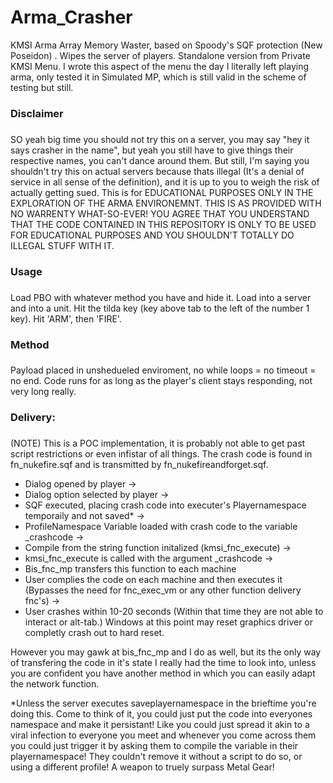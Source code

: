 # Arma_Crasher
KMSI Arma Array Memory Waster, based on Spoody's SQF protection (New Poseidon) . Wipes the server of players. Standalone version from Private KMSI Menu. I wrote this aspect of the menu the day I literally left playing arma, only tested it in Simulated MP, which is still valid in the scheme of testing but still.

### Disclaimer <h3/>
SO yeah big time you should not try this on a server, you may say "hey it says crasher in the name", but yeah you still have to give things their respective names, you can't dance around them. But still, I'm saying you shouldn't try this on actual servers because thats illegal (It's a denial of service in all sense of the definition), and it is up to you to weigh the risk of actually getting sued. This is for EDUCATIONAL PURPOSES ONLY IN THE EXPLORATION OF THE ARMA ENVIRONEMNT. THIS IS AS PROVIDED WITH NO WARRENTY WHAT-SO-EVER! YOU AGREE THAT YOU UNDERSTAND THAT THE CODE CONTAINED IN THIS REPOSITORY IS ONLY TO BE USED FOR EDUCATIONAL PURPOSES AND YOU SHOULDN'T TOTALLY DO ILLEGAL STUFF WITH IT.

### Usage <h3/>
Load PBO with whatever method you have and hide it. Load into a server and into a unit. Hit the tilda key (key above tab to the left of the number 1 key). Hit 'ARM', then 'FIRE'.

### Method <h3/>
Payload placed in unshedueled enviroment, no while loops = no timeout = no end. Code runs for as long as the player's client stays responding, not very long really.

 ### Delivery: <h3/> 
 (NOTE) This is a POC implementation, it is probably not able to get past script restrictions or even infistar of all things. The crash code is found in fn_nukefire.sqf and is transmitted by fn_nukefireandforget.sqf.
 
 - Dialog opened by player -> <br/>
 - Dialog option selected by player -> <br/>
 - SQF executed, placing crash code into executer's Playernamespace temporaily and not saved* -> <br/>
 - ProfileNamespace Variable loaded with crash code to the variable _crashcode -> <br/>
 - Compile from the string function initalized (kmsi_fnc_execute) -> <br/>
 - kmsi_fnc_execute is called with the argument _crashcode -><br/>
 - Bis_fnc_mp transfers this function to each machine<br/>
 - User complies the code on each machine and then executes it (Bypasses the need for fnc_exec_vm or any other function delivery fnc's) -> <br/>
 - User crashes within 10-20 seconds (Within that time they are not able to interact or alt-tab.) Windows at this point may reset graphics driver or completly crash out to hard reset.
 
However you may gawk at bis_fnc_mp and I do as well, but its the only way of transfering the code in it's state I really had the time to look into, unless you are confident you have another method in which you can easily adapt the network function.

*Unless the server executes saveplayernamespace in the brieftime you're doing this. Come to think of it, you could just put the code into everyones namespace and make it persistant! Like you could just spread it akin to a viral infection to everyone you meet and whenever you come across them you could just trigger it by asking them to compile the variable in their playernamespace! They couldn't remove it without a script to do so, or using a different profile! A weapon to truely surpass Metal Gear!

